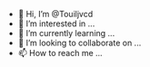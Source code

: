 - 👋 Hi, I’m @Touiljvcd
- 👀 I’m interested in ...
- 🌱 I’m currently learning ...
- 💞️ I’m looking to collaborate on ...
- 📫 How to reach me ...

<!---
Touiljvcd/Touiljvcd is a ✨ special ✨ repository because its `README.md` (this file) appears on your GitHub profile.
You can click the Preview link to take a look at your changes.
--->
